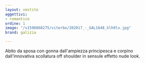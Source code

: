 ```yaml
---
layout: vestito
aggettivi:
- romantico
ordine: 1
image: "/v1598868275/viterbo/202017_-_GAL1648_klh9lx.jpg"
brand: galizia

---
```

Abito da sposa con gonna dall'ampiezza principesca e corpino dall'innovativa scollatura off shoulder in sensule effetto nude look. 